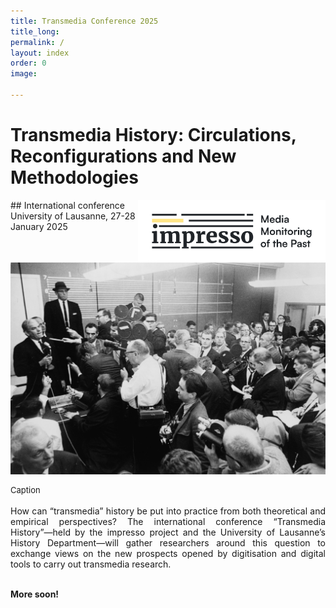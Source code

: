 ```yaml
---
title: Transmedia Conference 2025
title_long: 
permalink: /
layout: index
order: 0
image: 

---
```

# Transmedia History: Circulations, Reconfigurations and New Methodologies
<img src="images/impresso.png" alt="image" width="300" height="auto" align="right">
## International conference
University of Lausanne, 27-28 January 2025

![Transmedia Conference](images/transmediaconference2025.jpg)
<div style="font-size: small">Caption</div><br>



<div style="text-align: justify"> How can “transmedia” history be put into practice from both theoretical and empirical perspectives? The international conference “Transmedia History”—held by the impresso project and the University of Lausanne’s History Department—will gather researchers around this question to exchange views on the new prospects opened by digitisation and digital tools to carry out transmedia research.</div><br>

**More soon!**
